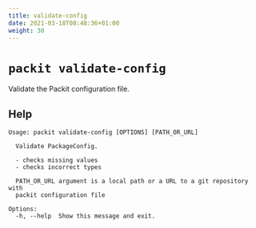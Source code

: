 ```yaml
---
title: validate-config
date: 2021-03-18T08:48:36+01:00
weight: 30
---
```

# `packit validate-config`

Validate the Packit configuration file.


## Help

    Usage: packit validate-config [OPTIONS] [PATH_OR_URL]

      Validate PackageConfig.

      - checks missing values
      - checks incorrect types

      PATH_OR_URL argument is a local path or a URL to a git repository with
      packit configuration file

    Options:
      -h, --help  Show this message and exit.
